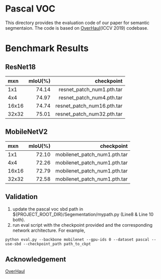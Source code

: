 # Pascal VOC
This directory provides the evaluation code of our paper for semantic segmentaion. The code is based on [OverHaul](https://github.com/clovaai/overhaul-distillation)(ICCV 2019) codebase.  

# Benchmark Results
## ResNet18
| mxn    | mIoU(%)    | checkpoint    | 
| :---   | ---:       | ---:  | 
| 1x1    | 74.14      | resnet_patch_num1.pth.tar | 
| 4x4    | 74.97      | resnet_patch_num4.pth.tar | 
| 16x16  | 74.74      | resnet_patch_num16.pth.tar | 
| 32x32  | 75.01      | resnet_patch_num32.pth.tar | 

## MobileNetV2
| mxn    | mIoU(%)    | checkpoint    | 
| :---   | ---:       | ---:  | 
| 1x1    | 72.10      | mobilenet_patch_num1.pth.tar | 
| 4x4    | 72.26      | mobilenet_patch_num1.pth.tar | 
| 16x16  | 72.79      | mobilenet_patch_num1.pth.tar | 
| 32x32  | 72.58      | mobilenet_patch_num1.pth.tar | 

## Validation
1. update the pascal voc sbd path in ${PROJECT_ROOT_DIR}/Segementation/mypath.py (Line8 & Line 10 both).
2. run eval script with the checkpoint provided and the corresponding network architecture. For example,
```   
python eval.py --backbone mobilenet --gpu-ids 0 --dataset pascal --use-sbd --checkpoint_path path_to_ckpt 
```

## Acknowledgement
[OverHaul](https://github.com/clovaai/overhaul-distillation)


   